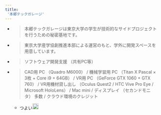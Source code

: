 ```yaml
---
title:
 '本郷テックガレージ'
---
```


- > 本郷テックガレージは東京大学の学生が技術的なサイドプロジェクトを行うための秘密基地です。
- >  東京大学産学協創推進本部による運営のもと、学外に開発スペースを用意しています。

- > ソフトウェア開発支援 （共有PC等）
- >  CAD用 PC （Quadro M6000） / 機械学習用 PC （Titan X Pascal × 3枚 + Core i9 + 64GB） / VR用 PC （GeForce GTX 1060 + GTX 760） / VR用機材貸し出し （Oculus Quest2 / HTC Vive Pro Eye / Microsoft HoloLens） / Mac mini / ディスプレイ （セカンドモニタ） 多数 / クラウド環境のクレジット
    - つよい<img src='https://scrapbox.io/api/pages/blu3mo-public/blu3mo/icon' alt='blu3mo.icon' height="19.5"/>
